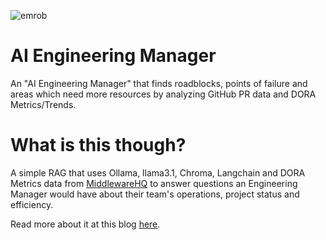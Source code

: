 ![emrob](https://github.com/user-attachments/assets/3b21c56b-ba47-470a-b33c-1c572b53cc8a)

# AI Engineering Manager
An "AI Engineering Manager" that finds roadblocks, points of failure and areas which need more resources by analyzing GitHub PR data and DORA Metrics/Trends.

# What is this though?
A simple RAG that uses Ollama, llama3.1, Chroma, Langchain and DORA Metrics data from [MiddlewareHQ](https://github.com/middlewarehq/middleware) to answer questions an Engineering Manager would have about their team's operations, project status and efficiency.

Read more about it at this blog [here](https://dev.to/middleware/building-an-ai-engineering-manager-with-github-and-middleware-hq-3cbn). 
